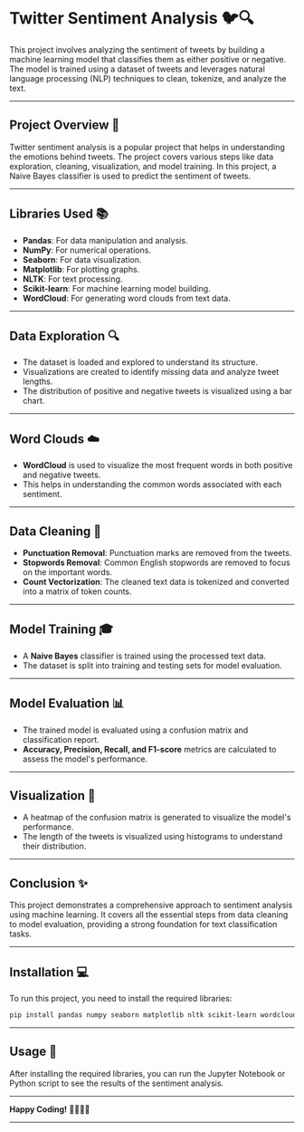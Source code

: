 
# **Twitter Sentiment Analysis** 🐦🔍

This project involves analyzing the sentiment of tweets by building a machine learning model that classifies them as either positive or negative. The model is trained using a dataset of tweets and leverages natural language processing (NLP) techniques to clean, tokenize, and analyze the text.

---

## **Project Overview** 📝

Twitter sentiment analysis is a popular project that helps in understanding the emotions behind tweets. The project covers various steps like data exploration, cleaning, visualization, and model training. In this project, a Naive Bayes classifier is used to predict the sentiment of tweets.

---

## **Libraries Used** 📚

- **Pandas**: For data manipulation and analysis.
- **NumPy**: For numerical operations.
- **Seaborn**: For data visualization.
- **Matplotlib**: For plotting graphs.
- **NLTK**: For text processing.
- **Scikit-learn**: For machine learning model building.
- **WordCloud**: For generating word clouds from text data.

---

## **Data Exploration** 🔍

- The dataset is loaded and explored to understand its structure.
- Visualizations are created to identify missing data and analyze tweet lengths.
- The distribution of positive and negative tweets is visualized using a bar chart.

---

## **Word Clouds** ☁️

- **WordCloud** is used to visualize the most frequent words in both positive and negative tweets.
- This helps in understanding the common words associated with each sentiment.

---

## **Data Cleaning** 🧹

- **Punctuation Removal**: Punctuation marks are removed from the tweets.
- **Stopwords Removal**: Common English stopwords are removed to focus on the important words.
- **Count Vectorization**: The cleaned text data is tokenized and converted into a matrix of token counts.

---

## **Model Training** 🎓

- A **Naive Bayes** classifier is trained using the processed text data.
- The dataset is split into training and testing sets for model evaluation.

---

## **Model Evaluation** 📊

- The trained model is evaluated using a confusion matrix and classification report.
- **Accuracy, Precision, Recall, and F1-score** metrics are calculated to assess the model's performance.

---

## **Visualization** 🎨

- A heatmap of the confusion matrix is generated to visualize the model's performance.
- The length of the tweets is visualized using histograms to understand their distribution.

---

## **Conclusion** ✨

This project demonstrates a comprehensive approach to sentiment analysis using machine learning. It covers all the essential steps from data cleaning to model evaluation, providing a strong foundation for text classification tasks.

---

## **Installation** 💻

To run this project, you need to install the required libraries:

```bash
pip install pandas numpy seaborn matplotlib nltk scikit-learn wordcloud
```

---

## **Usage** 🚀

After installing the required libraries, you can run the Jupyter Notebook or Python script to see the results of the sentiment analysis.

---

**Happy Coding!** 👨‍💻👩‍💻

---
